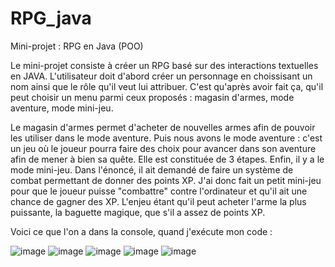 # RPG_java
Mini-projet : RPG en Java (POO)

Le mini-projet consiste à créer un RPG basé sur des interactions textuelles en JAVA.
L'utilisateur doit d'abord créer un personnage en choissisant un nom ainsi que le rôle qu'il veut lui attribuer. 
C'est qu'après avoir fait ça, qu'il peut choisir un menu parmi ceux proposés : magasin d'armes, mode aventure, mode mini-jeu.

Le magasin d'armes permet d'acheter de nouvelles armes afin de pouvoir les utiliser dans le mode aventure. 
Puis nous avons le mode aventure : c'est un jeu où le joueur pourra faire des choix pour avancer dans son aventure afin de mener à bien sa quête.
Elle est constituée de 3 étapes. 
Enfin, il y a le mode mini-jeu. Dans l'énoncé, il ait demandé de faire un système de combat permettant de donner des points XP. J'ai donc fait un petit mini-jeu pour que le joueur puisse "combattre" contre l'ordinateur et qu'il ait une chance de gagner des XP. 
L'enjeu étant qu'il peut acheter l'arme la plus puissante, la baguette magique, que s'il a assez de points XP. 



Voici ce que l'on a dans la console, quand j'exécute mon code : 

![image](https://user-images.githubusercontent.com/90463820/140826016-55212546-f7ed-4e59-8fe2-7d0a555908f2.png)
![image](https://user-images.githubusercontent.com/90463820/140826005-257e5f51-b469-4141-aa5f-1fbed836165e.png)
![image](https://user-images.githubusercontent.com/90463820/140825994-231edb48-0be8-48fb-b015-fc56c43dec35.png)
![image](https://user-images.githubusercontent.com/90463820/140825979-7936425c-a403-4f74-96c7-217cedcd0190.png)
![image](https://user-images.githubusercontent.com/90463820/140825898-ab27a3b0-99f8-4434-bdbd-5f205327bf1c.png)
